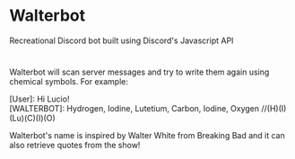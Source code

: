 # Walterbot
Recreational Discord bot built using Discord's Javascript API
#
Walterbot will scan server messages and try to write them again using chemical symbols. For example:

[User]: Hi Lucio!  
[WALTERBOT]: Hydrogen, Iodine, Lutetium, Carbon, Iodine, Oxygen
//(H)(I)(Lu)(C)(I)(O)

Walterbot's name is inspired by Walter White from Breaking Bad and it can also retrieve quotes from the show!
